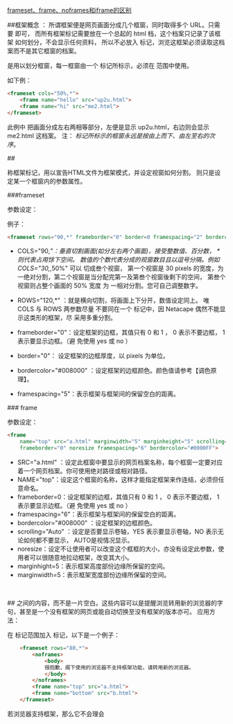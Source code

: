 ﻿[frameset、frame、noframes和iframe的区别](http://blog.csdn.net/ccecwg/article/details/42425315)


##框架概念 ：
所谓框架便是网页画面分成几个框窗，同时取得多个 URL。只需要 <frameset> <frame> 即可，
而所有框架标记需要放在一个总起的 html 档，这个档案只记录了该框架 如何划分，不会显示任何资料，
所以不必放入 <body> 标记，浏览这框架必须读取这档案而不是其它框窗的档案。
<frameset>是用以划分框窗，每一框窗由一个 <frame> 标记所标示，<frame>必须在 <frameset> 范围中使用。

如下例：

```html
<frameset cols="50%,*">
    <frame name="hello" src="up2u.html">
    <frame name="hi" src="me2.html">
</frameset>
```

此例中 <frameset> 把画面分成左右两相等部分，左便是显示 up2u.html，右边则会显示 me2.html 这档案。
注：*<frame> 标记所标示的框窗永远是按由上而下、由左至右的次序*。

##<frameset> <frame> 

<frameset> 称框架标记，用以宣告HTML文件为框架模式，并设定视窗如何分割。
<frame> 则只是设定某一个框窗内的参数属性。

###frameset

<frameset> 参数设定：

例子：

```html
<frameset rows="90,*" frameborder="0" border=0 framespacing="2" bordercolor="#008000">
```
* COLS="90,*"：垂直切割画面(如分左右两个画面)，接受整数值、百分数， * 则代表占用馀下空间。
数值的个数代表分成的视窗数目且以逗号分隔。例如COLS="30,*,50%" 可以 切成叁个视窗，
第一个视窗是 30 pixels 的宽度，为一绝对分割，第二个视窗是当分配完第一及第叁个视窗後剩下的空间，
第叁个视窗则占整个画面的 50% 宽度 为 一相对分割。您可自己调整数字。

* ROWS="120,*" ：就是横向切割，将画面上下分开，数值设定同上。
唯 COLS 与 ROWS 两参数尽量 不要同在一个 <frameset> 标记中，因 Netacape 偶然不能显示这类形的框架，尽 采用多重分割。

* frameborder="0"：设定框架的边框，其值只有 0 和 1 ， 0 表示不要边框， 1 表示要显示边框。（避 免使用 yes 或 no ）
* border="0"： 设定框架的边框厚度，以 pixels 为单位。
* bordercolor="#008000" ：设定框架的边框颜色。颜色值请参考【调色原理】。
* framespacing="5"：表示框架与框架间的保留空白的距离。

### frame      
<frame> 参数设定：

```html
<frame
    name="top" src="a.html" marginwidth="5" marginheight="5" scrolling="Auto" 
    frameborder="0" noresize framespacing="6" bordercolor="#0000FF">
```

* SRC="a.html" ：设定此框窗中要显示的网页档案名称，每个框窗一定要对应着一个网页档案。你可使用绝对路径或相对路径。
* NAME="top"：设定这个框窗的名称，这样才能指定框架来作连结，必须但任意命名。
* frameborder=0：设定框架的边框，其值只有 0 和 1 ， 0 表示不要边框， 1 表示要显示边框。（避 免使用 yes 或 no ）
* framespacing="6"：表示框架与框架间的保留空白的距离。
* bordercolor="#008000" ：设定框架的边框颜色。
* scrolling="Auto" ：设定是否要显示卷轴，YES 表示要显示卷轴，NO 表示无论如何都不要显示， AUTO是视情况显示。
* noresize：设定不让使用者可以改变这个框框的大小，亦没有设定此参数，使用者可以很随意地拉动框架，改变其大小。
* marginhight=5：表示框架高度部份边缘所保留的空间。
* marginwidth=5：表示框架宽度部份边缘所保留的空间。

   

##<noframes>

当别人使用的浏览器太旧，不支持框架这个功能时，他看到的将会是一片空白。
为了避免这种情况，可使用 <noframes> 这个标记，当使用者的浏览器看不到框架时，他就会看到 <noframes> 与 </noframes> 之间的内容，而不是一片空白。这些内容可以是提醒浏览转用新的浏览器的字句，甚至是一个没有框架的网页或能自动切换至没有框架的版本亦可。
应用方法：

在<frameset> 标记范围加入 </noframes> 标记，以下是一个例子：

```html
    <frameset rows="80,*">
        <noframes>
            <body>
            很抱歉，阁下使用的浏览器不支持框架功能，请转用新的浏览器。
            </body>
        </noframes>
        <frame name="top" src="a.html">
        <frame name="bottom" src="b.html">
    </frameset>
```

若浏览器支持框架，那么它不会理会 <noframes> 中的东西，但若浏览器不支持框架，由于不认识所有框架标记，
不明的标记会被略过，标记包围的东西便被解读出来，所以放在 <noframes>范围内的文字会被显示。

##<iframe>
这标记只适用于IE(comet:也使用于FireFox)。它的作用是在一网页中间插入一个框窗以显示另一个文件
。它是一个围堵标记，但围着的字句只有在浏览器不支持 iframe 标记时才会显示，如<noframes> 一样，
可以放些提醒字句之类。通常 iframe 配合一个辨认浏览器的 JavaScript 会较好，
若 JavaScript 认出该浏览器并非 Internet Explorer 便会切换至另一版本。

<iframe> 的参数设定如下：

```html
<iframe 
    src="iframe.html" name="test" align="MIDDLE" width="300" 
    height="100" marginwidth="1" marginheight="1" frameborder="1" scrolling="Yes">
```

* src="iframe.html" ：欲显示於此框窗的文件来源除档案名称，必要加上相对或绝对路径。
* name="test"：此框窗名称，这是连结标记的 target 参数所需要的，
* align="MIDDLE"：可选值为 left, right, top, middle, bottom，作用不大
* width="300" height="100" ：框窗的宽及长，以 pixels 为单位。
* marginwidth="1" marginheight="1"：该插入的文件与框边所保留的空间。
* frameborder="1"：使用 1 表示显示边框， 0 则不显示。（可以是 yes 或 no）
* scrolling="Yes"：使用 Yes 表示容许卷动（内定）， No 则不容许卷动。
